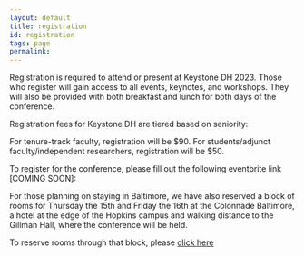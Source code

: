 ```yaml
---
layout: default
title: registration
id: registration
tags: page
permalink: 
---
```

Registration is required to attend or present at Keystone DH 2023. Those who register will gain access to all events, keynotes, and workshops. They will also be provided with both breakfast and lunch for both days of the conference. 

Registration fees for Keystone DH are tiered based on seniority: 

For tenure-track faculty, registration will be $90. 
For students/adjunct faculty/independent researchers, registration will be $50. 

To register for the conference, please fill out the following eventbrite link [COMING SOON]: 

For those planning on staying in Baltimore, we have also reserved a block of rooms for Thursday the 15th and Friday the 16th at the Colonnade Baltimore, a hotel at the edge of the Hopkins campus and walking distance to the Gillman Hall, where the conference will be held. 

To reserve rooms through that block, please [click here](https://www.hilton.com/en/book/reservation/deeplink/?ctyhocn=BWICUDT&groupCode=CDTCH3&arrivaldate=2023-06-15&departuredate=2023-06-17&cid=OM,WW,HILTONLINK,EN,DirectLink&fromId=HILTONLINKDIRECT) 






